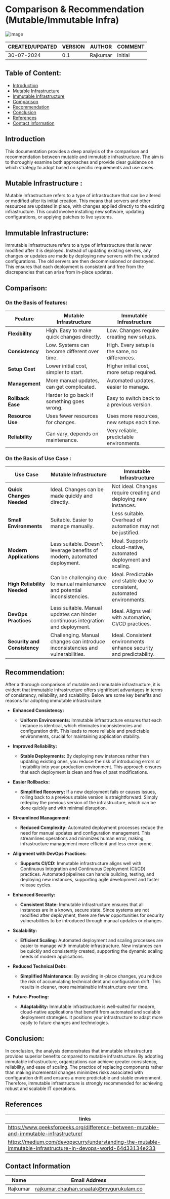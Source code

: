 # Comparison & Recommendation (Mutable/Immutable Infra)

![image](https://github.com/user-attachments/assets/8e350d22-5994-4fe3-a146-fc13e8b85151)


|CREATED/UPDATED |VERSION|AUTHOR|COMMENT|
|--------|-----------|-------|---------|
|30-07-2024|0.1|Rajkumar|  Initial |

## Table of Content: 
- [Introduction](#Introduction)
- [Mutable Infrastructure](#Mutable-Infrastructure)
- [Immutable Infrastructure](#Immutable-Infrastructure)
- [Comparison](#Comparison)
- [Recommendation](#Recommendation)
- [Conclusion](#Conclusion)
- [References](#References)
- [Contact Information](#Contact-Information)


## Introduction
This documentation provides a deep analysis of the comparison and recommendation between mutable and immutable infrastructure. The aim is to thoroughly examine both approaches and provide clear guidance on which strategy to adopt based on specific requirements and use cases.

## Mutable Infrastructure : 
Mutable Infrastructure refers to a type of infrastructure that can be altered or modified after its initial creation. This means that servers and other resources are updated in place, with changes applied directly to the existing infrastructure. This could involve installing new software, updating configurations, or applying patches to live systems.

## Immutable Infrastructure:
Immutable Infrastructure refers to a type of infrastructure that is never modified after it is deployed. Instead of updating existing servers, any changes or updates are made by deploying new servers with the updated configurations. The old servers are then decommissioned or destroyed. This ensures that each deployment is consistent and free from the discrepancies that can arise from in-place updates.

## Comparison:

### On the Basis of features: 

| Feature                  | Mutable Infrastructure                          | Immutable Infrastructure                     |
|--------------------------|-------------------------------------------------|----------------------------------------------|
| **Flexibility**          | High. Easy to make quick changes directly.      | Low. Changes require creating new setups.    |
| **Consistency**          | Low. Systems can become different over time.    | High. Every setup is the same, no differences.|
| **Setup Cost**           | Lower initial cost, simpler to start.           | Higher initial cost, more setup required.    |
| **Management**           | More manual updates, can get complicated.       | Automated updates, easier to manage.         |
| **Rollback Ease**        | Harder to go back if something goes wrong.      | Easy to switch back to a previous version.   |
| **Resource Use**         | Uses fewer resources for changes.               | Uses more resources, new setups each time.   |
| **Reliability**          | Can vary, depends on maintenance.               | Very reliable, predictable environments.     |

### On the Basis of Use Case : 

| Use Case                          | Mutable Infrastructure                     | Immutable Infrastructure                    |
|-----------------------------------|---------------------------------------------|---------------------------------------------|
| **Quick Changes Needed**          | Ideal. Changes can be made quickly and directly. | Not ideal. Changes require creating and deploying new instances. |
| **Small Environments**            | Suitable. Easier to manage manually.        | Less suitable. Overhead of automation may not be justified. |
| **Modern Applications**           | Less suitable. Doesn't leverage benefits of modern, automated deployment. | Ideal. Supports cloud-native, automated deployment and scaling. |
| **High Reliability Needed**       | Can be challenging due to manual maintenance and potential inconsistencies. | Ideal. Predictable and stable due to consistent, automated environments. |
| **DevOps Practices**              | Less suitable. Manual updates can hinder continuous integration and deployment. | Ideal. Aligns well with automation, CI/CD practices. |
| **Security and Consistency**      | Challenging. Manual changes can introduce inconsistencies and vulnerabilities. | Ideal. Consistent environments enhance security and predictability. |

## Recommendation: 

 After a thorough comparison of mutable and immutable infrastructure, it is evident that immutable infrastructure offers significant advantages in terms of consistency, reliability, and scalability. 
Below are some key benefits and reasons for adopting immutable infrastructure:

- **Enhanced Consistency:**
   - **Uniform Environments:** Immutable infrastructure ensures that each instance is identical, which eliminates inconsistencies and configuration drift. This leads to more reliable and predictable environments, crucial for maintaining application stability.

- **Improved Reliability:**
   - **Stable Deployments:** By deploying new instances rather than updating existing ones, you reduce the risk of introducing errors or instability into your production environment. This approach ensures that each deployment is clean and free of past modifications.

- **Easier Rollbacks:**
   - **Simplified Recovery:** If a new deployment fails or causes issues, rolling back to a previous stable version is straightforward. Simply redeploy the previous version of the infrastructure, which can be done quickly and with minimal disruption.

- **Streamlined Management:**
   - **Reduced Complexity:** Automated deployment processes reduce the need for manual updates and configuration management. This streamlines operations and minimizes human error, making infrastructure management more efficient and less error-prone.

- **Alignment with DevOps Practices:**
   - **Supports CI/CD:** Immutable infrastructure aligns well with Continuous Integration and Continuous Deployment (CI/CD) practices. Automated pipelines can handle building, testing, and deploying new instances, supporting agile development and faster release cycles.

- **Enhanced Security:**
   - **Consistent State:** Immutable infrastructure ensures that all instances are in a known, secure state. Since systems are not modified after deployment, there are fewer opportunities for security vulnerabilities to be introduced through manual updates or changes.

- **Scalability:**
   - **Efficient Scaling:** Automated deployment and scaling processes are easier to manage with immutable infrastructure. New instances can be quickly and consistently created, supporting the dynamic scaling needs of modern applications.

- **Reduced Technical Debt:**
   - **Simplified Maintenance:** By avoiding in-place changes, you reduce the risk of accumulating technical debt and configuration drift. This results in cleaner, more maintainable infrastructure over time.

- **Future-Proofing:**
    - **Adaptability:** Immutable infrastructure is well-suited for modern, cloud-native applications that benefit from automated and scalable deployment strategies. It positions your infrastructure to adapt more easily to future changes and technologies.

## Conclusion:
In conclusion, the analysis demonstrates that immutable infrastructure provides superior benefits compared to mutable infrastructure. By adopting immutable infrastructure, organizations can achieve greater consistency, reliability, and ease of scaling. The practice of replacing components rather than making incremental changes minimizes risks associated with configuration drift and ensures a more predictable and stable environment. Therefore, immutable infrastructure is strongly recommended for achieving robust and scalable IT operations.

## References 
|links | 
|-------|
|https://www.geeksforgeeks.org/difference-between-mutable-and-immutable-infrastructure/|
|https://medium.com/devopscurry/understanding-the-mutable-immutable-infrastructure-in-devops-world-64d33134e233|

## Contact Information 
|Name|Email Address|
|:---:|:---:|
|Rajkumar|rajkumar.chauhan.snaatak@mygurukulam.co|










